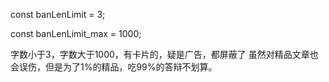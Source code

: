   const banLenLimit = 3;
  
  const banLenLimit_max = 1000;


字数小于3，字数大于1000，有卡片的，疑是广告，都屏蔽了
虽然对精品文章也会误伤，但是为了1%的精品，吃99%的答辩不划算。
